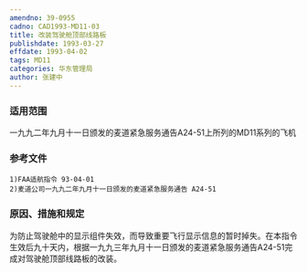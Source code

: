 ```yaml
---
amendno: 39-0955
cadno: CAD1993-MD11-03
title: 改装驾驶舱顶部线路板
publishdate: 1993-03-27
effdate: 1993-04-02
tags: MD11
categories: 华东管理局
author: 张建中
---
```


### 适用范围 
一九九二年九月十一日颁发的麦道紧急服务通告A24-51上所列的MD11系列的飞机

<!--more-->
### 参考文件
    1)FAA适航指令 93-04-01 
    2)麦道公司一九九二年九月十一日颁发的麦道紧急服务通告 A24-51 

### 原因、措施和规定 
为防止驾驶舱中的显示组件失效，而导致重要飞行显示信息的暂时掉失。在本指令生效后九十天内，根据一九九三年九月十一日颁发的麦道紧急服务通告A24-51完成对驾驶舱顶部线路板的改装。
